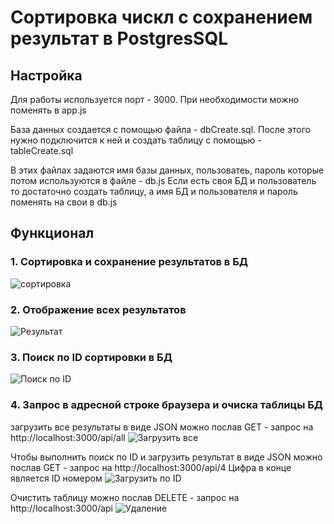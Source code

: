 # Сортировка чискл с сохранением результат в PostgresSQL

## Настройка

Для работы используется порт - 3000. При необходимости можно поменять в app.js

База данных создается с помощью файла - dbCreate.sql. 
После этого нужно подключится к ней и создать таблицу с помощью - tableCreate.sql

В этих файлах задаются имя базы данных, пользоватеь, пароль которые потом используются в файле - db.js
Если есть своя БД и пользователь то достаточно создать таблицу, а имя БД и пользователя и пароль поменять на свои в db.js

## Функционал

###    1.  Сортировка и сохранение результатов в БД
  ![сортировка]()
###    2.  Отображение всех результатов
  ![Результат]()
###    3.  Поиск по ID сортировки в БД
  ![Поиск по ID]()
###    4.  Запрос в адресной строке браузера и очиска таблицы БД

загрузить все результаты в виде JSON можно послав GET - запрос на http://localhost:3000/api/all
![Загрузить все]()

Чтобы выполнить поиск по ID и загрузить результат в виде JSON можно послав GET - запрос на http://localhost:3000/api/4 
Цифра в конце является ID номером
![Загрузить по ID]()

Очистить таблицу можно послав DELETE - запрос на http://localhost:3000/api
![Удаление]()